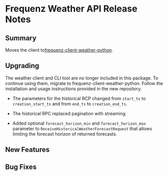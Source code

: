 # Frequenz Weather API Release Notes

## Summary

Moves the client to[frequenz-client-weather-python](https://github.com/frequenz-floss/frequenz-client-weather-python).

## Upgrading

The weather client and CLI tool are no longer included in this package. To
continue using them, migrate to frequenz-client-weather-python. Follow
the installation and usage instructions provided in the new repository.

- The parameters for the historical RCP changed from `start_ts` to `creation_start_ts` and from `end_ts` to `creation_end_ts`.

- The historical RPC replaced pagination with streaming.

- Added optional `forecast_horizon_min` and `forecast_horizon_max` parameter
  to `ReceiveHistoricalWeatherForecastRequest` that allows limiting the forecast
  horizon of returned forecasts.

## New Features

## Bug Fixes
